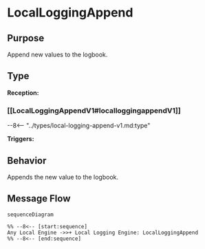 <div class="message" markdown>

# LocalLoggingAppend

## Purpose

<!-- --8<-- [start:purpose] -->
Append new values to the logbook.
<!-- --8<-- [end:purpose] -->

## Type

<!-- --8<-- [start:type] -->
**Reception:**

### [[LocalLoggingAppendV1#localloggingappendV1]]

--8<-- "../types/local-logging-append-v1.md:type"

**Triggers:**

<!-- --8<-- [end:type] -->

## Behavior

<!-- --8<-- [start:behavior] -->
Appends the new value to the logbook.
<!-- --8<-- [end:behavior] -->

## Message Flow

<!-- --8<-- [start:messages] -->
```mermaid
sequenceDiagram

%% --8<-- [start:sequence]
Any Local Engine ->>+ Local Logging Engine: LocalLoggingAppend
%% --8<-- [end:sequence]
```
<!-- --8<-- [end:messages] -->

</div>
